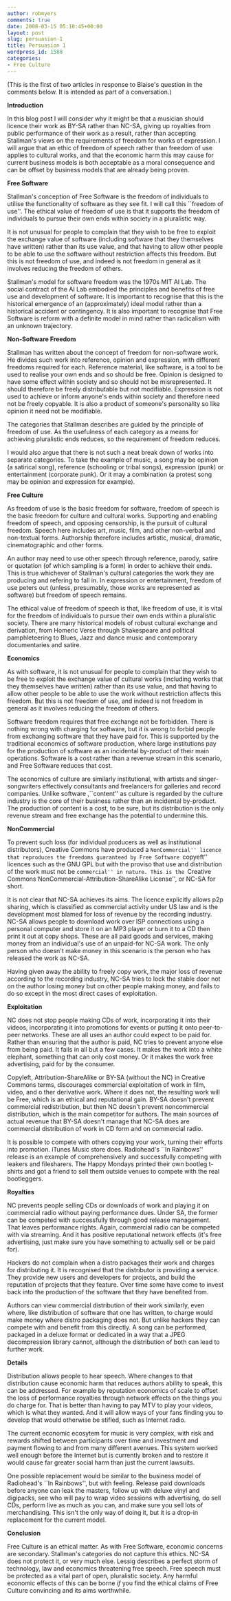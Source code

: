 ```yaml
---
author: robmyers
comments: true
date: 2008-03-15 05:10:45+00:00
layout: post
slug: persuasion-1
title: Persuasion 1
wordpress_id: 1588
categories:
- Free Culture
---
```


(This is the first of two articles in response to Blaise's question in the comments below. It is intended as part of a conversation.)  
  
**Introduction**  
  
In this blog post I will consider why it might be that a musician should licence their work as BY-SA rather than NC-SA, giving up royalties from public performance of their work as a result, rather than accepting Stallman's views on the requirements of freedom for works of expression. I will argue that an ethic of freedom of speech rather than freedom of use applies to cultural works, and that the economic harm this may cause for current business models is both acceptable as a moral consequence and can be offset by business models that are already being proven.  
  
**Free Software**  
  
Stallman's conception of Free Software is the freedom of individuals to utilise the functionality of software as they see fit. I will call this ``freedom of use''. The ethical value of freedom of use is that it supports the freedom of individuals to pursue their own ends within society in a pluralistic way.  
  
It is not unusual for people to complain that they wish to be free to exploit the exchange value of software (including software that they themselves have written) rather than its use value, and that having to allow other people to be able to use the software without restriction affects this freedom. But this is not freedom of use, and indeed is not freedom in general as it involves reducing the freedom of others.  
  
Stallman's model for software freedom was the 1970s MIT AI Lab. The social contract of the AI Lab embodied the principles and benefits of free use and development of software. It is important to recognise that this is the historical emergence of an (approximately) ideal model rather than a historical accident or contingency. It is also important to recognise that Free Software is reform with a definite model in mind rather than radicalism with an unknown trajectory.  
  
**Non-Software Freedom**  
  
Stallman has written about the concept of freedom for non-software work. He divides such work into reference, opinion and expression, with different freedoms required for each. Reference material, like software, is a tool to be used to realise your own ends and so should be free. Opinion is designed to have some effect within society and so should not be misrepresented. It should therefore be freely distributable but not modifiable. Expression is not used to achieve or inform anyone's ends within society and therefore need not be freely copyable. It is also a product of someone's personality so like opinion it need not be modifiable.  
  
The categories that Stallman describes are guided by the principle of freedom of use. As the usefulness of each category as a means for achieving pluralistic ends reduces, so the requirement of freedom reduces.  
  
I would also argue that there is not such a neat break down of works into separate categories. To take the example of music, a song may be opinion (a satirical song), reference (schooling or tribal songs), expression (punk) or entertainment (corporate punk). Or it may a combination (a protest song may be opinion and expression for example).  
  
**Free Culture**  
  
As freedom of use is the basic freedom for software, freedom of speech is the basic freedom for culture and cultural works. Supporting and enabling freedom of speech, and opposing censorship, is the pursuit of cultural freedom. Speech here includes art, music, film, and other non-verbal and non-textual forms. Authorship therefore includes artistic, musical, dramatic, cinematographic and other forms.  
  
An author may need to use other speech through reference, parody, satire or quotation (of which sampling is a form) in order to achieve their ends. This is true whichever of Stallman's cultural categories the work they are producing and refering to fall in. In expression or entertainment, freedom of use peters out (unless, presumably, those works are represented as software) but freedom of speech remains.  
  
The ethical value of freedom of speech is that, like freedom of use, it is vital for the freedom of individuals to pursue their own ends within a pluralistic society. There are many historical models of robust cultural exchange and derivation, from Homeric Verse through Shakespeare and political pamphleteering to Blues, Jazz and dance music and contemporary documentaries and satire.  
  
**Economics**  
  
As with software, it is not unusual for people to complain that they wish to be free to exploit the exchange value of cultural works (including works that they themselves have written) rather than its use value, and that having to allow other people to be able to use the work without restriction affects this freedom. But this is not freedom of use, and indeed is not freedom in general as it involves reducing the freedom of others.  
  
Software freedom requires that free exchange not be forbidden. There is nothing wrong with charging for software, but it is wrong to forbid people from exchanging software that they have paid for. This is supported by the traditional economics of software production, where large institutions pay for the production of software as an incidental by-product of their main operations. Software is a cost rather than a revenue stream in this scenario, and Free Software reduces that cost.  
  
The economics of culture are similarly institutional, with artists and singer-songwriters effectively consultants and freelancers for galleries and record companies. Unlike software ,``content'' as culture is regarded by the culture industry is the core of their business rather than an incidental by-product. The production of content is a cost, to be sure, but its distribution is the only revenue stream and free exchange has the potential to undermine this.  
  
**NonCommercial**  
  
To prevent such loss (for individual producers as well as institutional distributors), Creative Commons have produced a ``NonCommercial'' licence that reproduces the freedoms guaranteed by Free Software ``copyeft'' licences such as the GNU GPL but with the proviso that use and distribution of the work must not be ``commercial'' in nature. This is the ``Creative Commons NonCommercial-Attribution-ShareAlike License'', or NC-SA for short.  
  
It is not clear that NC-SA achieves its aims. The licence explicitly allows p2p sharing, which is classified as commercial activity under US law and is the development most blamed for loss of revenue by the recording industry. NC-SA allows people to download work over ISP connections using a personal computer and store it on an MP3 player or burn it to a CD then print it out at copy shops. These are all paid goods and services, making money from an individual's use of an unpaid-for NC-SA work. The only person who doesn't make money in this scenario is the person who has released the work as NC-SA.  
  
Having given away the ability to freely copy work, the major loss of revenue according to the recording industry, NC-SA tries to lock the stable door not on the author losing money but on other people making money, and fails to do so except in the most direct cases of exploitation.  
  
**Exploitation**  
  
NC does not stop people making CDs of work, incorporating it into their videos, incorporating it into promotions for events or putting it onto peer-to-peer networks. These are all uses an author could expect to be paid for. Rather than ensuring that the author is paid, NC tries to prevent anyone else from being paid. It fails in all but a few cases. It makes the work into a white elephant, something that can only cost money. Or it makes the work free advertising, paid for by the consumer.  
  
Copyleft, Attribution-ShareAlike or BY-SA (without the NC) in Creative Commons terms, discourages commercial exploitation of work in film, video, and o
ther derivative work. Where it does not, the resulting work will be Free, which is an ethical and reputational gain. BY-SA doesn't prevent commercial redistribution, but then NC doesn't prevent noncommercial distribution, which is the main competitor for authors. The main sources of actual revenue that BY-SA doesn't manage that NC-SA does are commercial distribution of work in CD form and on commercial radio.  
  
It is possible to compete with others copying your work, turning their efforts into promotion. iTunes Music store does. Radiohead's ``In Rainbows'' release is an example of comprehensively and successfully competing with leakers and filesharers. The Happy Mondays printed their own bootleg t-shirts and got a friend to sell them outside venues to compete with the real bootleggers.  
  
**Royalties**  
  
NC prevents people selling CDs or downloads of work and playing it on commercial radio without paying performance dues. Under SA, the former can be competed with successfully through good release management. That leaves performance rights. Again, commercial radio can be competed with via streaming. And it has positive reputational network effects (it's free advertising, just make sure you have something to actually sell or be paid for).  
  
Hackers do not complain when a distro packages their work and charges for distributing it. It is recognised that the distributor is providing a service. They provide new users and developers for projects, and build the reputation of projects that they feature. Over time some have come to invest back into the production of the software that they have benefited from.  
  
Authors can view commercial distribution of their work similarly, even where, like distribution of software that one has written, to charge would make money where distro packaging does not. But unlike hackers they can compete with and benefit from this directly. A song can be performed, packaged in a deluxe format or dedicated in a way that a JPEG decompression library cannot, although the distribution of both can lead to further work.  
  
**Details**  
  
Distribution allows people to hear speech. Where changes to that distribution cause economic harm that reduces authors ability to speak, this can be addressed. For example by reputation economics of scale to offset the loss of performance royalties through network effects on the things you do charge for. That is better than having to pay MTV to play your videos, which is what they wanted. And it will allow ways of your fans finding you to develop that would otherwise be stifled, such as Internet radio.  
  
The current economic ecosytem for music is very complex, with risk and rewards shifted between participants over time and investment and payment flowing to and from many different avenues. This system worked well enough before the Internet but is currently broken and to restore it would cause far greater social harm than just the current lawsuits.  
  
One possible replacement would be similar to the business model of Radiohead's ``In Rainbows'', but with feeling. Release paid downloads before anyone can leak the masters, follow up with deluxe vinyl and digipacks, see who will pay to wrap video sessions with advertising, do sell CDs, perform live as much as you can, and make sure you sell lots of merchandising. This isn't the only way of doing it, but it is a drop-in replacement for the current model.  
  
**Conclusion**  
  
Free Culture is an ethical matter. As with Free Software, economic concerns are secondary. Stallman's categories do not capture this ethics. NC-SA does not protect it, or very much else. Lessig describes a perfect storm of technology, law and economics threatening free speech. Free speech must be protected as a vital part of open, pluralistic society. Any harmful economic effects of this can be borne *if* you find the ethical claims of Free Culture convincing and its aims worthwhile.  


